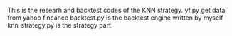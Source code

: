This is the researh and backtest codes of the KNN strategy.
yf.py get data from yahoo fincance
backtest.py is the backtest engine written by myself
knn_strategy.py is the strategy part
